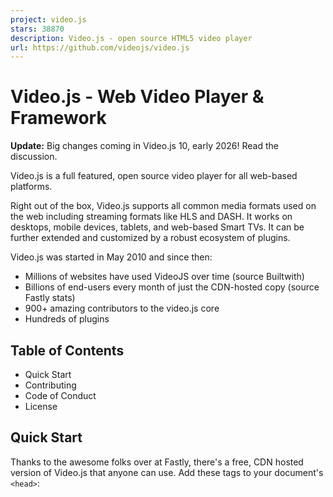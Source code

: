 ```yaml
---
project: video.js
stars: 38870
description: Video.js - open source HTML5 video player
url: https://github.com/videojs/video.js
---
```


Video.js - Web Video Player & Framework
=======================================

**Update:** Big changes coming in Video.js 10, early 2026! Read the discussion.

Video.js is a full featured, open source video player for all web-based platforms.

Right out of the box, Video.js supports all common media formats used on the web including streaming formats like HLS and DASH. It works on desktops, mobile devices, tablets, and web-based Smart TVs. It can be further extended and customized by a robust ecosystem of plugins.

Video.js was started in May 2010 and since then:

-   Millions of websites have used VideoJS over time (source Builtwith)
-   Billions of end-users every month of just the CDN-hosted copy (source Fastly stats)
-   900+ amazing contributors to the video.js core
-   Hundreds of plugins

Table of Contents
-----------------

-   Quick Start
-   Contributing
-   Code of Conduct
-   License

Quick Start
-----------

Thanks to the awesome folks over at Fastly, there's a free, CDN hosted version of Video.js that anyone can use. Add these tags to your document's `<head>`:

<link href\="//vjs.zencdn.net/8.23.3/video-js.min.css" rel\="stylesheet"\>
<script src\="//vjs.zencdn.net/8.23.3/video.min.js"\></script\>

Alternatively, you can include Video.js by getting it from npm, downloading it from GitHub releases or by including it via unpkg or another JavaScript CDN, like CDNjs.

<!-- unpkg : use the latest version of Video.js -->
<link href\="https://unpkg.com/video.js/dist/video-js.min.css" rel\="stylesheet"\>
<script src\="https://unpkg.com/video.js/dist/video.min.js"\></script\>

<!-- unpkg : use a specific version of Video.js (change the version numbers as necessary) -->
<link href\="https://unpkg.com/video.js@8.23.3/dist/video-js.min.css" rel\="stylesheet"\>
<script src\="https://unpkg.com/video.js@8.23.3/dist/video.min.js"\></script\>

<!-- cdnjs : use a specific version of Video.js (change the version numbers as necessary) -->
<link href\="https://cdnjs.cloudflare.com/ajax/libs/video.js/8.23.3/video-js.min.css" rel\="stylesheet"\>
<script src\="https://cdnjs.cloudflare.com/ajax/libs/video.js/8.23.3/video.min.js"\></script\>

Next, using Video.js is as simple as creating a `<video>` element, but with an additional `data-setup` attribute. At a minimum, this attribute must have a value of `'{}'`, but it can include any Video.js options - just make sure it contains valid JSON!

<video
    id\="my-player"
    class\="video-js"
    controls
    preload\="auto"
    poster\="//vjs.zencdn.net/v/oceans.png"
    data-setup\='{}'\>
  <source src\="//vjs.zencdn.net/v/oceans.mp4" type\="video/mp4"\></source\>
  <source src\="//vjs.zencdn.net/v/oceans.webm" type\="video/webm"\></source\>
  <source src\="//vjs.zencdn.net/v/oceans.ogv" type\="video/ogg"\></source\>
  <p class\="vjs-no-js"\>
    To view this video please enable JavaScript, and consider upgrading to a
    web browser that
    <a href\="https://videojs.com/html5-video-support/" target\="\_blank"\>
      supports HTML5 video
    </a\>
  </p\>
</video\>

When the page loads, Video.js will find this element and automatically setup a player in its place.

If you don't want to use automatic setup, you can leave off the `data-setup` attribute and initialize a `<video>` element manually using the `videojs` function:

var player \= videojs('my-player');

The `videojs` function also accepts an `options` object and a callback to be invoked when the player is ready:

var options \= {};

var player \= videojs('my-player', options, function onPlayerReady() {
  videojs.log('Your player is ready!');

  // In this context, \`this\` is the player that was created by Video.js.
  this.play();

  // How about an event listener?
  this.on('ended', function() {
    videojs.log('Awww...over so soon?!');
  });
});

If you're ready to dive in, the Getting Started page and documentation are the best places to go for more information. If you get stuck, head over to our Slack!

Contributing
------------

Video.js is a free and open source library, and we appreciate any help you're willing to give - whether it's fixing bugs, improving documentation, or suggesting new features. Check out the contributing guide for more!

_Video.js uses BrowserStack for compatibility testing._

Code of Conduct
---------------

Please note that this project is released with a Contributor Code of Conduct. By participating in this project you agree to abide by its terms.

License
-------

Video.js is licensed under the Apache License, Version 2.0.

Video.js is a registered trademark of Brightcove, Inc.
